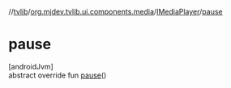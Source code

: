 //[tvlib](../../../index.md)/[org.mjdev.tvlib.ui.components.media](../index.md)/[IMediaPlayer](index.md)/[pause](pause.md)

# pause

[androidJvm]\
abstract override fun [pause](pause.md)()
